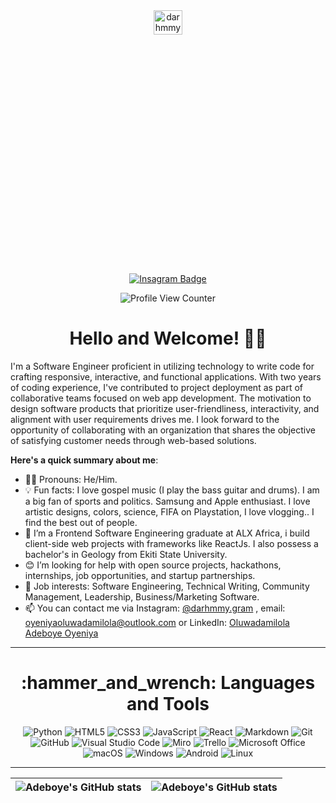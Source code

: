 <div align="center">
  <img src="https://pbs.twimg.com/profile_images/1618193142066339842/eLzTUNiH_400x400.jpg" alt="darhmmy" width="30%" height="10%">
</div>
<br/>
<div align="center">
  


  [![Insagram Badge](https://img.shields.io/badge/-@darhmmy.gram-1ca0f1?style=for-the-badge&logo=instagram&logoColor=white&link=https://instagram.com/darhmmy.gram)](https://instagram.com/darhmmy.gram)
</div>
 
<div align="center">
  <img src="https://komarev.com/ghpvc/?username=Adeboye22&style=flat-square&color=blue" alt="Profile View Counter"/>
</div>

<h1 align="center">
  Hello and Welcome! 👋🏾
</h1>

I'm a Software Engineer proficient in utilizing technology to write code for crafting responsive, interactive, and functional applications. With two years of coding experience, I've contributed to project deployment as part of collaborative teams focused on web app development. The motivation to design software products that prioritize user-friendliness, interactivity, and alignment with user requirements drives me. I look forward to the opportunity of collaborating with an organization that shares the objective of satisfying customer needs through web-based solutions.

**Here's a quick summary about me**:

- 👨‍💻 Pronouns: He/Him.
- 💡 Fun facts: I love gospel music (I play the bass guitar and drums). I am a big fan of sports and politics. Samsung and Apple enthusiast. I love artistic designs, colors, science, FIFA on Playstation, I love vlogging.. I find the best out of people.
- 🌱 I’m a Frontend Software Engineering graduate at ALX Africa, i build client-side web projects with frameworks like ReactJs. I also possess a bachelor's   in Geology from Ekiti State University.  
- 😊 I’m looking for help with open source projects, hackathons, internships, job opportunities, and startup partnerships.
- 💼 Job interests: Software Engineering, Technical Writing, Community Management, Leadership, Business/Marketing Software.
- 📫 You can contact me via Instagram: [@darhmmy.gram](www.instagram.com/darhmmy.gram/) , email: oyeniyaoluwadamilola@outlook.com or LinkedIn: [Oluwadamilola Adeboye Oyeniya](https://www.linkedin.com/in/oluwadamilola-adeboye-oyeniya-a92446174)


---

<h1 align="center">
  :hammer_and_wrench: Languages and Tools
</h1>
 
<div align="center">
  
  ![Python](https://img.shields.io/badge/python-3670A0?style=for-the-badge&logo=python&logoColor=ffdd54)
  ![HTML5](https://img.shields.io/badge/html5-%23E34F26.svg?style=for-the-badge&logo=html5&logoColor=white)
  ![CSS3](https://img.shields.io/badge/css3-%231572B6.svg?style=for-the-badge&logo=css3&logoColor=white)
  ![JavaScript](https://img.shields.io/badge/javascript-%23323330.svg?style=for-the-badge&logo=javascript&logoColor=%23F7DF1E)
  ![React](https://img.shields.io/badge/React-20232A?style=for-the-badge&logo=react&logoColor=61DAFB)
  ![Markdown](https://img.shields.io/badge/markdown-%23000000.svg?style=for-the-badge&logo=markdown&logoColor=white)
  ![Git](https://img.shields.io/badge/git-%23F05033.svg?style=for-the-badge&logo=git&logoColor=white)
  ![GitHub](https://img.shields.io/badge/github-%23121011.svg?style=for-the-badge&logo=github&logoColor=white)
  ![Visual Studio Code](https://img.shields.io/badge/Visual%20Studio%20Code-0078d7.svg?style=for-the-badge&logo=visual-studio-code&logoColor=white)
  ![Miro](https://img.shields.io/badge/Miro-F7C922?style=for-the-badge&logo=Miro&logoColor=050036)
  ![Trello](https://img.shields.io/badge/Trello-0052CC?style=for-the-badge&logo=trello&logoColor=white)
  ![Microsoft Office](https://img.shields.io/badge/Microsoft_Office-D83B01?style=for-the-badge&logo=microsoft-office&logoColor=white)
  ![macOS](https://img.shields.io/badge/mac%20os-000000?style=for-the-badge&logo=macos&logoColor=F0F0F0)
  ![Windows](https://img.shields.io/badge/Windows-0078D6?style=for-the-badge&logo=windows&logoColor=white)
  ![Android](https://img.shields.io/badge/Android-3DDC84?style=for-the-badge&logo=android&logoColor=white)
  ![Linux](https://img.shields.io/badge/Linux-FCC624?style=for-the-badge&logo=linux&logoColor=black)

---

| <img align="center" src="https://github-readme-stats.vercel.app/api?username=Adeboye22&show_icons=true&include_all_commits=true&hide_border=true" alt="Adeboye's GitHub stats" /> | <img align="center" src="https://github-readme-stats.vercel.app/api/top-langs/?username=Adeboye22&langs_count=8&layout=compact&hide_border=true" alt="Adeboye's GitHub stats" />
| ------------- | ------------- |
